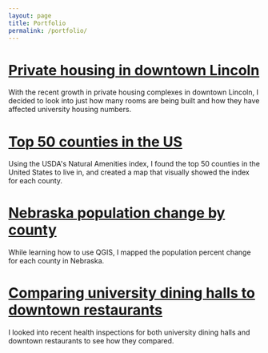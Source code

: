 ```yaml
---
layout: page
title: Portfolio
permalink: /portfolio/
---
```


# [Private housing in downtown Lincoln](https://github.com/aidanconnolly/jour407homework/tree/master/DowntownAptsArticle)
With the recent growth in private housing complexes in downtown Lincoln, I decided to look into just how many rooms are being built and how they have affected university housing numbers.

# [Top 50 counties in the US](https://github.com/aidanconnolly/jour407homework/tree/master/SecondMappingAssignment)
Using the USDA's Natural Amenities index, I found the top 50 counties in the United States to live in, and created a map that visually showed the index for each county.

# [Nebraska population change by county](https://github.com/aidanconnolly/jour407homework/tree/master/MappingAssignment)
While learning how to use QGIS, I mapped the population percent change for each county in Nebraska.


# [Comparing university dining halls to downtown restaurants](https://github.com/aidanconnolly/jour407homework/tree/master/HealthInspectionsArticle)
I looked into recent health inspections for both university dining halls and downtown restaurants to see how they compared.
